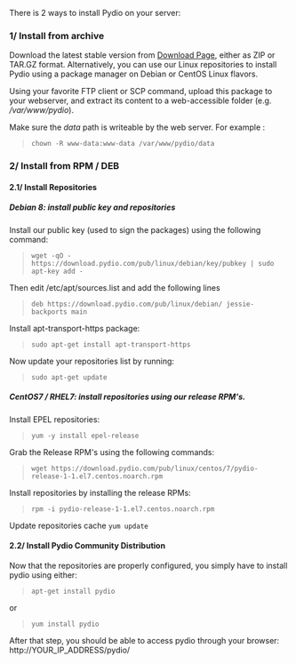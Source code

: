 There is 2 ways to install Pydio on your server:

### 1/ Install from archive

Download the latest stable version from [Download Page](https://pyd.io/download), either as ZIP or TAR.GZ format. Alternatively, you can use our Linux repositories to install Pydio using a package manager on Debian or CentOS Linux flavors.

Using your favorite FTP client or SCP command, upload this package to your webserver, and extract its content to a web-accessible folder (e.g. */var/www/pydio*).

Make sure the *data* path is writeable by the web server. For example :

> `chown -R www-data:www-data /var/www/pydio/data`

### 2/ Install from RPM / DEB

#### 2.1/ Install Repositories

##### Debian 8: install public key and repositories

Install our public key (used to sign the packages) using the following command:

> `wget -qO - https://download.pydio.com/pub/linux/debian/key/pubkey | sudo apt-key add -`

Then edit /etc/apt/sources.list and add the following lines

> `deb https://download.pydio.com/pub/linux/debian/ jessie-backports main`

Install apt-transport-https package:

> `sudo apt-get install apt-transport-https`

Now update your repositories list by running:

> `sudo apt-get update`

##### CentOS7 / RHEL7: install repositories using our release RPM's.

Install EPEL repositories:

> `yum -y install epel-release`

Grab the Release RPM's using the following commands:
> `wget https://download.pydio.com/pub/linux/centos/7/pydio-release-1-1.el7.centos.noarch.rpm`

Install repositories by installing the release RPMs:

> `rpm -i pydio-release-1-1.el7.centos.noarch.rpm`

Update repositories cache `yum update`

#### 2.2/ Install Pydio Community Distribution

Now that the repositories are properly configured, you simply have to install pydio using either:
> `apt-get install pydio`

or

> `yum install pydio`

After that step, you should be able to access pydio through your browser: http://YOUR_IP_ADDRESS/pydio/
